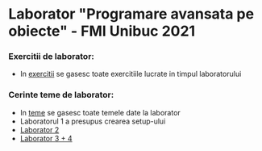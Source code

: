 # Laborator "Programare avansata pe obiecte" - FMI Unibuc 2021

### Exercitii de laborator:
- In [exercitii](https://github.com/dianavasiliu10/PAO_lab/tree/master/exercitii) se gasesc toate exercitiile lucrate in timpul laboratorului

### Cerinte teme de laborator:
- In [teme](https://github.com/dianavasiliu10/PAO_lab/tree/master/teme) se gasesc toate temele date la laborator
- Laboratorul 1 a presupus crearea setup-ului
- [Laborator 2](https://github.com/dianavasiliu10/PAO_lab/blob/master/teme/lab2/LaboratorPAO_2.pdf)
- [Laborator 3 + 4](https://github.com/dianavasiliu10/PAO_lab/blob/master/teme/lab3_4/LaboratorPAO_34.pdf)
